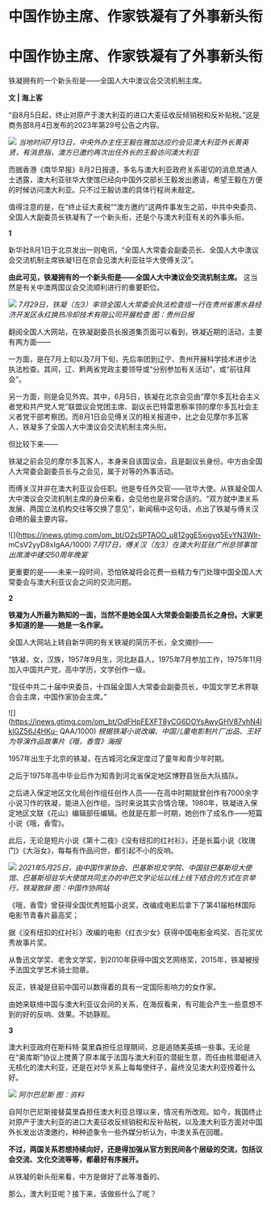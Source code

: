 # 中国作协主席、作家铁凝有了外事新头衔

# 中国作协主席、作家铁凝有了外事新头衔

铁凝拥有的一个新头衔是——全国人大中澳议会交流机制主席。

**文 | 海上客**

“自8月5日起，终止对原产于澳大利亚的进口大麦征收反倾销税和反补贴税。”这是商务部8月4日发布的2023年第29号公告之内容。

![](https://inews.gtimg.com/om_bt/OxZlivRdSNinDbYYY2r17IXwpL8EJ7zkxlJ5TD068idiMAA/1000)
_当地时间7月13日，中央外办主任王毅在雅加达应约会见澳大利亚外长黄英贤，有消息指，澳方已邀约再次出任外长的王毅访问澳大利亚_

而据香港《南华早报》8月2日报道，多名与澳大利亚政府关系密切的消息灵通人士透露，澳大利亚驻华大使馆已经向中国外交部长王毅发出邀请，希望王毅在方便的时候访问澳大利亚。只不过王毅访澳的具体行程尚未敲定。

值得注意的是，在“终止征大麦税”“澳方邀约”这两件事发生之前，中共中央委员、全国人大副委员长铁凝有了一个新头衔，还是个与澳大利亚有关的外事头衔。

**1**

新华社8月1日于北京发出一则电讯，“全国人大常委会副委员长、全国人大中澳议会交流机制主席铁凝1日在京会见澳大利亚驻华大使傅关汉”。

**由此可见，铁凝拥有的一个新头衔是——全国人大中澳议会交流机制主席。** 这当然是有关中澳两国议会交流顺利进行的重要职位。

![](https://inews.gtimg.com/om_bt/OR9x2J3KN1NSji7pmjMNlheC29aTewMGnpLI3Ptmz8MLMAA/1000)
_7月29日，铁凝（左3）率领全国人大常委会执法检查组一行在贵州省惠水县经济开发区永红换热冷却技术有限公司开展检查 图：贵州日报_

翻阅全国人大网站，在铁凝副委员长报道集页面可以看到，铁凝近期的活动，主要有两方面——

一方面，是在7月上旬以及7月下旬，先后率团到辽宁、贵州开展科学技术进步法执法检查。其间，辽、黔两省党政主要领导或“分别参加有关活动”，或“前往拜会”。

另一方面，则是会见外宾。其中，6月5日，铁凝在北京会见由“摩尔多瓦社会主义者党和共产党人党”联盟议会党团主席、副议长巴特雷恩察率领的摩尔多瓦社会主义者党干部考察团。而8月1日会见傅关汉的相关报道中，比之会见摩尔多瓦客人，铁凝多了全国人大中澳议会交流机制主席头衔。

但比较下来——

铁凝之前会见的摩尔多瓦客人，本身来自该国议会，且是副议长身份。中方由全国人大常委会副委员长与之会见，属于对等的外事活动。

而傅关汉并非在澳大利亚议会任职。他是专任外交官——驻华大使。从铁凝全国人大中澳议会交流机制主席的身份来看，会见他也是非常合适的。“双方就中澳关系发展、两国立法机构交往等交换了意见”，新闻稿中这句话，点出了铁凝与傅关汉会晤的最主要内容。

![](https://inews.gtimg.com/om_bt/O2sSPTAOO_u812ggE5xigvq5EvYN3Wlr-
mCsV2yyD8xIgAA/1000) _7月17日，傅关汉（左3）在澳大利亚驻广州总领事馆出席澳中建交50周年晚宴_

更重要的是——未来一段时间，恐怕铁凝将会花费一些精力专门处理中国全国人大常委会与澳大利亚议会之间的交流问题。

**2**

**铁凝为人所最为熟知的一面，当然不是她全国人大常委会副委员长之身份。大家更多知道的是——她是一名作家。**

全国人大网站上转自新华网的有关铁凝的简历不长，全文摘抄——

“铁凝，女，汉族，1957年9月生，河北赵县人，1975年7月参加工作，1975年11月加入中国共产党，高中学历，文学创作一级。

“现任中共二十届中央委员，十四届全国人大常委会副委员长，中国文学艺术界联合会主席，中国作家协会主席。”

![](https://inews.gtimg.com/om_bt/OdFHpFEXFT8yCG6DOYsAwyGHV87vhN4lklGZ56J4HKu-
QAA/1000) _根据铁凝小说改编、中国儿童电影制片厂出品、王好为导演作品故事片《哦，香雪》海报_

1957年出生于北京的铁凝，在古城河北保定度过了童年和青少年时期。

之后于1975年高中毕业后作为知青到河北省保定地区博野县张岳大队插队。

之后进入保定地区文化局创作组任创作人员——在高中时期就曾创作有7000余字小说习作的铁凝，能进入创作组，当时来说其实合情合理。1980年，铁凝进入保定地区文联《花山》编辑部任编辑。也就是在那一时期，她创作了成名作——短篇小说《哦，香雪》。

此后，无论是短片小说《第十二夜》《没有纽扣的红衬衫》，还是长篇小说《玫瑰门》《大浴女》，每每有作品问世，都引起不小的反响。

![](https://inews.gtimg.com/om_bt/O9GdxJ614he09sR6nYt9jRLEA2i57E2fWW3Rm5lhrmmtYAA/1000)
_2021年5月25日，由中国作家协会、巴基斯坦文学院、中国驻巴基斯坦大使馆、巴基斯坦驻华大使馆共同主办的中巴文学论坛以线上线下结合的方式在京举行，铁凝致辞
图：中国作协网站_

《哦，香雪》曾获得全国优秀短篇小说奖，改编成电影后拿下了第41届柏林国际电影节青春片最高奖；

据《没有纽扣的红衬衫》改编的电影《红衣少女》获得中国电影金鸡奖、百花奖优秀故事片奖。

从鲁迅文学奖、老舍文学奖，到2010年获得中国文艺网络奖，2015年，铁凝被授予法国文学艺术骑士勋章。

反正，铁凝是目前中国可以数得着的具有一定国际影响力的女作家。

由她来联络中国与澳大利亚议会间的关系，在海叔看来，有可能会产生一些意想不到的好的反响、效果。不妨静观。

**3**

澳大利亚政府在斯科特·莫里森担任总理期间，总是追随美英搞一些事。无论是在“奥库斯”协议上搅黄了原本属于法国与澳大利亚的潜艇生意，而任由核潜艇进入无核化的澳大利亚，还是在对华关系上每每使绊子，最终没见澳大利亚捞着什么好。

![](https://inews.gtimg.com/om_bt/Osjl-1kMfTyYQm4JxiMM8voqBNwuNCSKykH5Sql8fFLVEAA/1000)
_阿尔巴尼斯 图：资料_

自阿尔巴尼斯接替莫里森担任澳大利亚总理以来，情况有所改观。如今，我国终止对原产于澳大利亚的进口大麦征收反倾销税和反补贴税，以及澳大利亚方面对中国外长发出访澳邀约，种种迹象令一些外媒分析认为，中澳关系在回暖。

**不过，两国关系若想持续向好，还是得加强从官方到民间各个层级的交流，包括议会交流、文化交流等等，都最好有序展开。**

从铁凝的新头衔来看，中方是做好了此等准备的。

那么，澳大利亚呢？接下来，该做些什么了呢？

